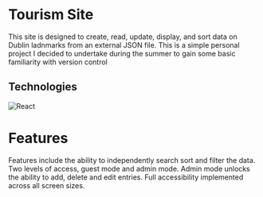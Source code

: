 # Tourism Site
This site is designed to create, read, update, display, and sort data on Dublin ladnmarks from an external JSON file.
This is a simple personal project I decided to undertake during the summer to gain some basic familiarity with version control

## Technologies 
![React](https://img.shields.io/badge/React-61DAFB?style=flat&logo=react&logoColor=white)

# Features
Features include the ability to independently search sort and filter the data.
Two levels of access, guest mode and admin mode. Admin mode unlocks the ability to add, delete and edit entries.
Full accessibility implemented across all screen sizes.






